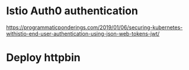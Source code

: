 # Istio Auth0 authentication

https://programmaticponderings.com/2019/01/06/securing-kubernetes-withistio-end-user-authentication-using-json-web-tokens-jwt/

# Deploy httpbin

